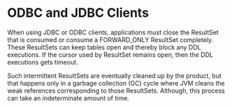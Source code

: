 # ODBC and JDBC Clients 

When using JDBC or ODBC clients, applications must close the ResultSet that is consumed or consume a FORWARD_ONLY ResultSet completely. These ResultSets can keep tables open and thereby block any DDL executions. If the cursor used by ResultSet remains open, then the DDL executions gets timeout. 

Such intermittent ResultSets are eventually cleaned up by the product, but that happens only in a garbage collection (GC) cycle where JVM cleans the weak references corresponding to those ResultSets. Although, this process can take an indeterminate amount of time.
